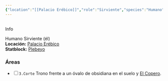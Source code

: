```yaml
---
{"location":"[[Palacio Erébico]]","role":"Sirviente","species":"Humano","pronouns":"él","reference":"","description":"Humano Sirviente (él)","statblock":"[[Plebeyo]]","patron":"","type":"Personas","dg-publish":false,"dg-publish-dm":true,"permalink":"/personas/el-copero/","dgPassFrontmatter":true}
---
```


<p><span><div data-callout-metadata="" data-callout-fold="" data-callout="info" class="callout node-insert-event"><div class="callout-title" dir="auto"><div class="callout-icon"><svg width="16" height="16"></svg></div><div class="callout-title-inner">Info</div></div><div class="callout-content">
<p dir="auto">Humano Sirviente (él)<br>
<strong>Locación:</strong> <a data-tooltip-position="top" aria-label="Lugares/Palacio Erébico.md" data-href="Lugares/Palacio Erébico.md" href="Lugares/Palacio Erébico.md" class="internal-link" target="_blank" rel="noopener nofollow">Palacio Erébico</a><br>
<strong>Statblock:</strong> <a data-tooltip-position="top" aria-label="Statblocks/Plebeyo.md" data-href="Statblocks/Plebeyo.md" href="Statblocks/Plebeyo.md" class="internal-link" target="_blank" rel="noopener nofollow">Plebeyo</a></p>
</div></div></span></p><h3><span>Áreas</span></h3><div><ul class="contains-task-list"><li data-task=" " class="dataview task-list-item"><input type="checkbox" class="dataview task-list-item-checkbox"><span><code>3.Corte</code> Trono frente a un óvalo de obsidiana en el suelo y <a data-tooltip-position="top" aria-label="Personas/El Copero" data-href="Personas/El Copero" href="Personas/El Copero" class="internal-link" target="_blank" rel="noopener nofollow">El Copero</a>.</span></li></ul></div>